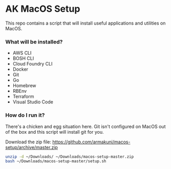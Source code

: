 # AK MacOS Setup

This repo contains a script that will install useful applications and utilities on MacOS.

### What will be installed?
- AWS CLI
- BOSH CLI
- Cloud Foundry CLI
- Docker
- Git
- Go
- Homebrew
- RBEnv
- Terraform
- Visual Studio Code

### How do I run it?

There's a chicken and egg situation here. Git isn't configured on MacOS out of the box and this script will install git for you.

Download the zip file: https://github.com/armakuni/macos-setup/archive/master.zip

``` sh
unzip -d ~/Downloads/ ~/Downloads/macos-setup-master.zip
bash ~/Downloads/macos-setup-master/setup.sh
```
